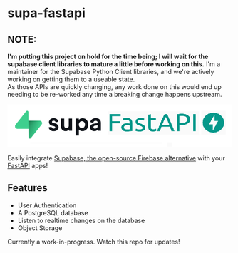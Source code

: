 # supa-fastapi

## NOTE:
**I'm putting this project on hold for the time being; I will wait for the supabase client libraries to mature a little before working on this.**
I'm a maintainer for the Supabase Python Client libraries, and we're actively working on getting them to a useable state. \
As those APIs are quickly changing, any work done on this would end up needing to be re-worked any time a breaking change happens upstream.


![Logo](docs/logo.png)

Easily integrate [Supabase, the open-source Firebase alternative](https://supabase.io) with your [FastAPI](https://fastapi.tiangolo.com) apps!

## Features
- User Authentication
- A PostgreSQL database
- Listen to realtime changes on the database
- Object Storage

Currently a work-in-progress. Watch this repo for updates!
